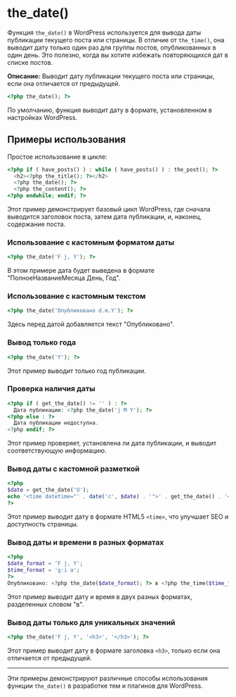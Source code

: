 # the_date()
Функция `the_date()` в WordPress используется для вывода даты публикации текущего поста или страницы. В отличие от `the_time()`, она выводит дату только один раз для группы постов, опубликованных в один день. Это полезно, когда вы хотите избежать повторяющихся дат в списке постов.

**Описание:** Выводит дату публикации текущего поста или страницы, если она отличается от предыдущей.

```php
<?php the_date(); ?>
```

По умолчанию, функция выводит дату в формате, установленном в настройках WordPress.

## Примеры использования

Простое использование в цикле:
```php
<?php if ( have_posts() ) : while ( have_posts() ) : the_post(); ?>
  <h2><?php the_title(); ?></h2>
  <?php the_date(); ?>
  <?php the_content(); ?>
<?php endwhile; endif; ?>
```
Этот пример демонстрирует базовый цикл WordPress, где сначала выводится заголовок поста, затем дата публикации, и, наконец, содержание поста.

### Использование с кастомным форматом даты
```php
<?php the_date('F j, Y'); ?>
```
В этом примере дата будет выведена в формате "ПолноеНазваниеМесяца День, Год".

### Использование с кастомным текстом
```php
<?php the_date('Опубликовано d.m.Y'); ?>
```
Здесь перед датой добавляется текст "Опубликовано".

### Вывод только года
```php
<?php the_date('Y'); ?>
```
Этот пример выводит только год публикации.

### Проверка наличия даты
```php
<?php if ( get_the_date() != '' ) : ?>
  Дата публикации: <?php the_date('j M Y'); ?>
<?php else : ?>
  Дата публикации недоступна.
<?php endif; ?>
```
Этот пример проверяет, установлена ли дата публикации, и выводит соответствующую информацию.

### Вывод даты с кастомной разметкой
```php
<?php
$date = get_the_date('U');
echo '<time datetime="' . date('c', $date) . '">' . get_the_date() . '</time>';
?>
```
Этот пример выводит дату в формате HTML5 `<time>`, что улучшает SEO и доступность страницы.

### Вывод даты и времени в разных форматах
```php
<?php
$date_format = 'F j, Y';
$time_format = 'g:i a';
?>
Опубликовано: <?php the_date($date_format); ?> в <?php the_time($time_format); ?>
```
Этот пример выводит дату и время в двух разных форматах, разделенных словом "в".

### Вывод даты только для уникальных значений
```php
<?php the_date('F j, Y', '<h3>', '</h3>'); ?>
```
Этот пример выводит дату в формате заголовка `<h3>`, только если она отличается от предыдущей.

---

Эти примеры демонстрируют различные способы использования функции `the_date()` в разработке тем и плагинов для WordPress.
